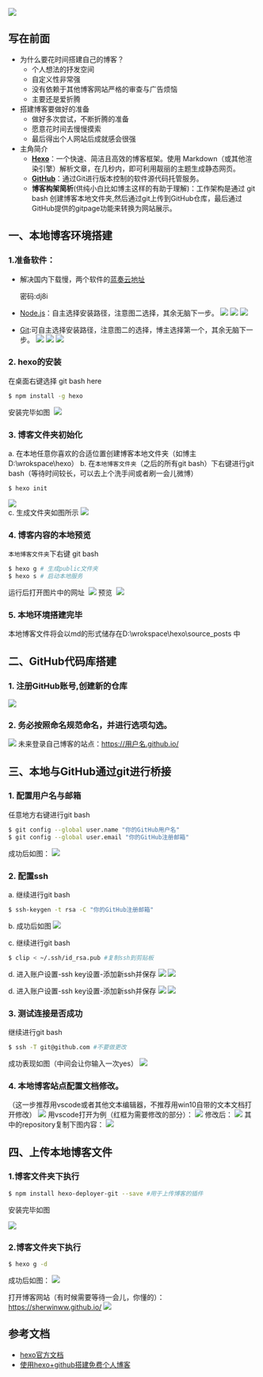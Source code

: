 ![](https://i.loli.net/2018/12/30/5c288f5738567.png)
<!--more-->

## 写在前面

- 为什么要花时间搭建自己的博客？
    - 个人想法的抒发空间
    - 自定义性非常强
    - 没有依赖于其他博客网站严格的审查与广告烦恼
    - 主要还是爱折腾
- 搭建博客要做好的准备
    - 做好多次尝试，不断折腾的准备
    - 愿意花时间去慢慢摸索
    - 最后得出个人网站后成就感会很强
- 主角简介
    - **[Hexo](https://hexo.io/zh-cn/docs/index.html)**：一个快速、简洁且高效的博客框架。使用 Markdown（或其他渲染引擎）解析文章，在几秒内，即可利用靓丽的主题生成静态网页。
    - **[GitHub](https://github.com/)**：通过Git进行版本控制的软件源代码托管服务。
    - **博客构架简析**(供纯小白比如博主这样的有助于理解)：工作架构是通过 git bash 创建博客本地文件夹,然后通过git上传到GitHub仓库，最后通过GitHub提供的gitpage功能来转换为网站展示。

## 一、本地博客环境搭建

### 1.准备软件：

- 解决国内下载慢，两个软件的[蓝奏云地址](https://www.lanzous.com/b501933/ )

  密码:dj8i

- [Node.js](https://nodejs.org/en/)：自主选择安装路径，注意图二选择，其余无脑下一步。
    ![](https://i.loli.net/2018/12/30/5c288f90d27d4.png)
    ![](https://i.loli.net/2018/12/30/5c288f9b0b18c.png)
    ![](https://i.loli.net/2018/12/30/5c288fa66acc4.png)

- [Git](https://git-scm.com/):可自主选择安装路径，注意图二的选择，博主选择第一个，其余无脑下一步。
    ![](https://i.loli.net/2018/12/30/5c288fb8e0d27.png)
    ![](https://i.loli.net/2018/12/30/5c288fc0da3f3.png)
    ![](https://i.loli.net/2018/12/30/5c288fc94119a.png)


### 2.  hexo的安装
在桌面右键选择 git bash here

```bash
$ npm install -g hexo 
```

安装完毕如图
​    ![](https://i.loli.net/2018/12/30/5c288fd4721d3.png)

### 3. 博客文件夹初始化

a. 在本地任意你喜欢的合适位置创建博客本地文件夹（如博主D:\wrokspace\hexo）
b. 在`本地博客文件夹`（之后的所有git bash）下右键进行git bash（等待时间较长，可以去上个洗手间或者刷一会儿微博）
```bash
$ hexo init
```

![](https://i.loli.net/2018/12/30/5c288ffd33fdc.png)  
c. 生成文件夹如图所示
![](https://i.loli.net/2018/12/30/5c28900d9ab39.png)

### 4. 博客内容的本地预览

`本地博客文件夹`下右键 git bash 

```bash
$ hexo g # 生成public文件夹
$ hexo s # 启动本地服务
```

运行后打开图片中的网址
​    ![](https://i.loli.net/2018/12/30/5c2890308ef69.png)
预览
​    ![](https://i.loli.net/2018/12/30/5c28904c342da.png)

### 5. 本地环境搭建完毕
本地博客文件将会以md的形式储存在D:\wrokspace\hexo\source\_posts 中
## 二、GitHub代码库搭建
### 1. 注册GitHub账号,创建新的仓库
![](https://i.loli.net/2018/12/30/5c289057ce8a8.png)
### 2. 务必按照命名规范命名，并进行选项勾选。
![](https://i.loli.net/2018/12/30/5c2890668f57b.png)
未来登录自己博客的站点：https://用户名.github.io/

## 三、本地与GitHub通过git进行桥接
### 1. 配置用户名与邮箱

任意地方右键进行git bash
``` bash
$ git config --global user.name "你的GitHub用户名"
$ git config --global user.email "你的GitHub注册邮箱"
```

成功后如图：
![](https://i.loli.net/2018/12/30/5c289070b1ced.png)

 ### 2. 配置ssh

a. 继续进行git bash

```bash
$ ssh-keygen -t rsa -C "你的GitHub注册邮箱"
```

b. 成功后如图
![](https://i.loli.net/2018/12/30/5c28907d1513a.png)

c. 继续进行git bash

```bash
$ clip < ~/.ssh/id_rsa.pub #复制ssh到剪贴板
```


d. 进入账户设置-ssh key设置-添加新ssh并保存
![](https://i.loli.net/2018/12/30/5c2890be867d5.png)
![](https://i.loli.net/2018/12/30/5c2890c6c62ee.png)

d. 进入账户设置-ssh key设置-添加新ssh并保存
![](https://i.loli.net/2018/12/30/5c2890be867d5.png)
![](https://i.loli.net/2018/12/30/5c2890c6c62ee.png)

### 3. 测试连接是否成功

继续进行git bash

``` bash 
$ ssh -T git@github.com #不要做更改
```

成功表现如图（中间会让你输入一次yes）
![](https://i.loli.net/2018/12/30/5c2890ce8bc18.png)

### 4. 本地博客站点配置文档修改。
（这一步推荐用vscode或者其他文本编辑器，不推荐用win10自带的文本文档打开修改）
![](https://i.loli.net/2018/12/30/5c2890d82e42e.png)
用vscode打开为例（红框为需要修改的部分）：
![](https://i.loli.net/2018/12/30/5c2890e341283.png)
修改后：
![](https://i.loli.net/2018/12/30/5c2890f06e28f.png)
其中的repository复制下图内容：
![](https://i.loli.net/2018/12/30/5c289107c94b5.png)

## 四、上传本地博客文件

### 1.博客文件夹下执行

``` bash
$ npm install hexo-deployer-git --save #用于上传博客的插件
```

安装完毕如图

 ![](https://i.loli.net/2018/12/30/5c288fea485c8.png)

### 2.博客文件夹下执行

``` bash
$ hexo g -d
```

成功后如图：
![](https://i.loli.net/2018/12/30/5c2891126fe00.png)

打开博客网站（有时候需要等待一会儿，你懂的）：
https://sherwinww.github.io/
![](https://i.loli.net/2018/12/30/5c28911a1aae4.png)

## 参考文档
- [hexo官方文档](https://hexo.io/zh-cn/docs/index.html) 
- [使用hexo+github搭建免费个人博客](https://12loveslife.top/2017/08/02/103/)
